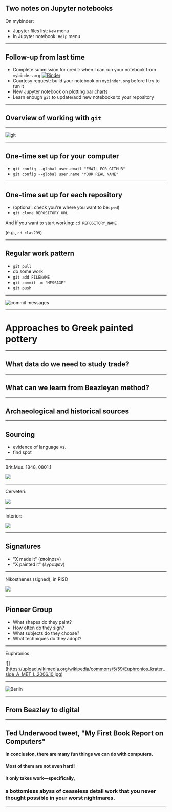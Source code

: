 

## Two notes on Jupyter notebooks

On mybinder:

- Jupyter files list: `New` menu
- In Jupyter notebook: `Help` menu


---

## Follow-up from last time



- Complete submission for credit: when I can run your notebook from `mybinder.org` [![Binder](https://mybinder.org/badge_logo.svg)](https://mybinder.org/v2/gh/nadimattia/clas299/master)
- Courtesy request:  build your notebook on `mybinder.org` before I try to run it
- New Jupyter notebook on [plotting bar charts](https://mybinder.org/v2/gh/neelsmith/scala-intro-ipynb/master?filepath=nbs%2Fplotting-bar-charts.ipynb)
- Learn enough `git` to update/add new notebooks to your repository



---


## Overview of working with `git`



---


![git](https://imgs.xkcd.com/comics/git.png)

---

## One-time set up for your computer


- `git config --global user.email "EMAIL_FOR_GITHUB"`
- `git config --global user.name "YOUR REAL NAME"`



---


## One-time set up for each repository

- (optional: check you're where you want to be: `pwd`)
- `git clone REPOSITORY_URL`

And if you want to start working: `cd REPOSITORY_NAME`

(e.g., `cd clas299`)


---

## Regular work pattern

- `git pull`
-  do some work
- `git add FILENAME`
- `git commit -m "MESSAGE"`
- `git push`

---

![commit messages](https://imgs.xkcd.com/comics/git_commit.png)

---

# Approaches to Greek painted pottery


---

## What data do we need to study trade?

---

## What can we learn from Beazleyan method?


---

## Archaeological and historical sources


---

## Sourcing

- evidence of language vs.
- find spot


---

Brit.Mus. 1848, 0801.1

![](https://www.bmimages.com/pr/190243902/BMImages_01613147237_preview.jpg)

---

Cerveteri:

![](https://upload.wikimedia.org/wikipedia/commons/a/ae/Cerveteri%2C_necropoli_della_banditaccia%2C_via_sepolcrale_principale%2C_01.jpg)

---

Interior:

![](https://upload.wikimedia.org/wikipedia/commons/0/01/Banditaccia_Tomba_Dei_Capitelli.jpg)

---

## Signatures

- "X made it" (ἐποίησεν)
- "X painted it" (ἔγραψεν)

---

Nikosthenes (signed), in RISD

![](https://risdmuseum.org/sites/default/files/styles/scaled_1324_w/museumplus/35888.jpg?itok=27cKZvwx)





---


## Pioneer Group


- What shapes do they paint?
- How often do they sign?
- What subjects do they choose?
- What techniques do they adopt?


---


Euphronios

![]
(https://upload.wikimedia.org/wikipedia/commons/5/59/Euphronios_krater_side_A_MET_L.2006.10.jpg)

---

![Berlin](https://upload.wikimedia.org/wikipedia/commons/6/67/Berl%C3%ADn_Euphronios_02.JPG)


---

## From Beazley to digital

---


## Ted Underwood tweet, "My First Book Report on Computers"


#### In conclusion, there are many fun things we can do with computers.

#### Most of them are not even hard!

#### It only takes work—specifically,

### **a bottomless abyss of ceaseless detail work that you never thought possible in your worst nightmares**.



---
